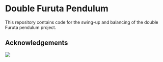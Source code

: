 # Double Furuta Pendulum

This repository contains code for the swing-up and balancing of the double Furuta pendulum project.


## Acknowledgements
[![](https://d3icecmndsu04t.cloudfront.net/~/media/Images/en/Product%20Site/common/logo_en_v2.ashx?h=45&w=360&awscf_publishdate=201706142527)](https://www.nbk1560.com/en-US/)